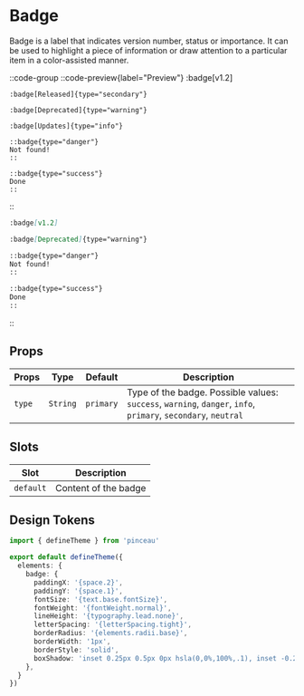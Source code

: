 # Badge

Badge is a label that indicates version number, status or importance. It can be used to highlight a piece of information or draw attention to a particular item in a color-assisted manner.

::code-group
  ::code-preview{label="Preview"}
    :badge[v1.2]

    :badge[Released]{type="secondary"}

    :badge[Deprecated]{type="warning"}

    :badge[Updates]{type="info"}

    ::badge{type="danger"}
    Not found!
    ::

    ::badge{type="success"}
    Done
    ::
  ::

  ```md [MDC]
  :badge[v1.2]

  :badge[Deprecated]{type="warning"}

  ::badge{type="danger"}
  Not found!
  ::

  ::badge{type="success"}
  Done
  ::
  ```
::

## Props

| **Props** | **Type** | **Default** | **Description** |
|--|--|--|--|
| `type` | `String` | `primary` | Type of the badge. Possible values: `success`, `warning`, `danger`, `info`, `primary`, `secondary`, `neutral` |

## Slots

| **Slot** | **Description** |
|--|--|
| `default` | Content of the badge |

## Design Tokens

```ts [tokens.config.ts]
import { defineTheme } from 'pinceau'

export default defineTheme({
  elements: {
    badge: {
      paddingX: '{space.2}', 
      paddingY: '{space.1}', 
      fontSize: '{text.base.fontSize}', 
      fontWeight: '{fontWeight.normal}', 
      lineHeight: '{typography.lead.none}', 
      letterSpacing: '{letterSpacing.tight}', 
      borderRadius: '{elements.radii.base}', 
      borderWidth: '1px', 
      borderStyle: 'solid', 
      boxShadow: 'inset 0.25px 0.5px 0px hsla(0,0%,100%,.1), inset -0.25px 0px 0px hsla(0,0%,100%,.1)',
    },
  }
})
```
